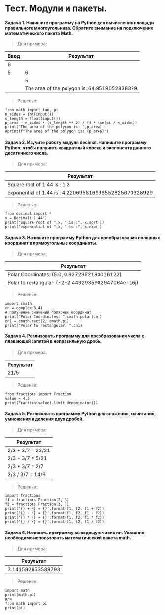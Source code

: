 # Тест. Модули и пакеты.
#### Задача 1. Напишите программу на Python для вычисления площади правильного многоугольника. Обратите внимание на подключение математического пакета Math.

> Для примера:

|Ввод    |Результат
|--------|-----------------
|6       |
|5       |6
|        |5
|        |The area of the polygon is: 64.9519052838329

> Решение:

```
from math import tan, pi
n_sides = int(input())
s_length = float(input())
p_area = n_sides * (s_length ** 2) / (4 * tan(pi / n_sides))
print("The area of the polygon is: ",p_area)
#print(f"The area of the polygon is: {p_area}")
```
#### Задача 2. Изучите работу модуля decimal. Напишите программу Python, чтобы получить квадратный корень и экспоненту данного десятичного числа.

> Для примера:

|Результат
|-----------------
|Square root of 1.44 is : 1.2
|exponential of 1.44 is : 4.220695816996552825673328929

> Решение:

```
from decimal import *
x = Decimal('1.44')
print("Square root of ",x, " is :", x.sqrt())
print("exponential of ",x, " is :", x.exp())
```
#### Задача 3. Напишите программу Python для преобразования полярных координат в прямоугольные координаты.

> Для примера:

|Результат
|-----------------
|Polar Coordinates: (5.0, 0.9272952180016122)
|Polar to rectangular: (-2+2.4492935982947064e-16j)

> Решение:

```
import cmath
cn = complex(3,4)
# получение значений полярных координат
print("Polar Coordinates: ",cmath.polar(cn))
cn1 = cmath.rect(2, cmath.pi)
print("Polar to rectangular: ",cn1)
```
#### Задача 4. Реализовать программу для преобразования числа с плавающей запятой в неправильную дробь.

> Для примера:

|Результат
|-----------------
|21/5

> Решение:

```
from fractions import Fraction
value = 4.2
print(Fraction(value).limit_denominator())
```
#### Задача 5. Реализовать программу Python для сложения, вычитания, умножения и деления двух дробей.

> Для примера:

|Результат
|-----------------
|2/3 + 3/7 = 23/21
|2/3 - 3/7 = 5/21
|2/3 * 3/7 = 2/7
|2/3 / 3/7 = 14/9

> Решение:

```
import fractions
f1 = fractions.Fraction(2, 3)
f2 = fractions.Fraction(3, 7)
print('{} + {} = {}'.format(f1, f2, f1 + f2))
print('{} - {} = {}'.format(f1, f2, f1 - f2))
print('{} * {} = {}'.format(f1, f2, f1 * f2))
print('{} / {} = {}'.format(f1, f2, f1 / f2))
```
#### Задача 6. Написать программу выводящую число пи. Указание: необходимо использовать математический пакета math.

> Для примера:

|Результат
|-----------------
|3.141592653589793

> Решение:

```
import math
print(math.pi)
или
from math import pi
print(pi)
```

















